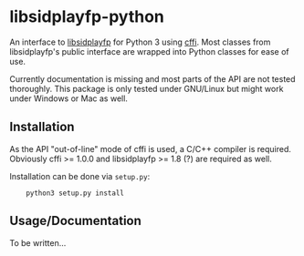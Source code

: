 # libsidplayfp-python
An interface to [libsidplayfp](https://sourceforge.net/projects/sidplay-residfp/) for Python 3 using [cffi](http://cffi.readthedocs.io/en/latest/). Most classes from libsidplayfp's public interface are wrapped into Python classes for ease of use.

Currently documentation is missing and most parts of the API are not tested thoroughly. This package is only tested under GNU/Linux but might work under Windows or Mac as well.

## Installation

As the API "out-of-line" mode of cffi is used, a C/C++ compiler is required. Obviously cffi >= 1.0.0 and libsidplayfp >= 1.8 (?) are required as well.

Installation can be done via ``setup.py``:
```
    python3 setup.py install
```

## Usage/Documentation

To be written...

